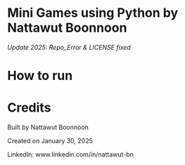 # Mini Games using Python by Nattawut Boonnoon
*Update 2025: Repo_Error & LICENSE fixed*


# How to run


# Credits
<p>Built by Nattawut Boonnoon<p/>
<p>Created on January 30, 2025<p/>
LinkedIn: www.linkedin.com/in/nattawut-bn
